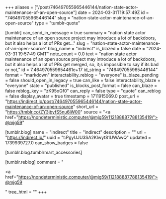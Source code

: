 +++
aliases = ["/post/746497055965446144/nation-state-actor-maintenance-of-an-open-source"]
date = 2024-03-31T19:57:49Z
id = "746497055965446144"
slug = "nation-state-actor-maintenance-of-an-open-source"
type = "tumblr-quote"

[tumblr]
can_send_in_message = true
summary = "nation state actor maintenance of an open source project may introduce a lot of backdoors, but it also helps a lot of PRs get..."
slug = "nation-state-actor-maintenance-of-an-open-source"
blog_name = "indirect"
is_blazed = false
date = "2024-03-31 19:57:49 GMT"
note_count = 0.0
text = "nation state actor maintenance of an open source project may introduce a lot of backdoors, but it also helps a lot of PRs get merged, so, it;s impossible to say if its bad or not,"
id = 7.464970559654461e+17
id_string = "746497055965446144"
format = "markdown"
interactability_reblog = "everyone"
is_blaze_pending = false
should_open_in_legacy = true
can_like = false
interactability_blaze = "everyone"
state = "published"
is_blocks_post_format = false
can_blaze = false
reblog_key = "zK95oGf0"
can_reply = false
type = "quote"
can_reblog = false
display_avatar = true
timestamp = 1711915069.0
post_url = "https://indirect.io/post/746497055965446144/nation-state-actor-maintenance-of-an-open-source"
short_url = "https://tmblr.co/ZY3jbyfS5nu6iW00"
source = "<a href=\"https://nondeterministic.computer/@mjg59/112188887788135419\">@mjg59</a>"

[tumblr.blog]
name = "indirect"
title = "indirect"
description = ""
url = "https://indirect.io/"
uuid = "t:PgyUJU3SA2Klwyt81UWAwQ"
updated = 1739939727.0
can_show_badges = false

[tumblr.blog.tumblrmart_accessories]

[tumblr.reblog]
comment = "<p><a href=\"https://nondeterministic.computer/@mjg59/112188887788135419\">@mjg59</a></p>"
tree_html = ""
+++
